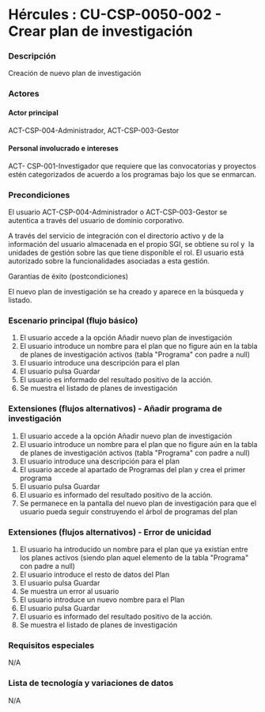 # Hércules : CU\-CSP\-0050\-002 \- Crear plan de investigación



### Descripción

Creación de nuevo plan de investigación

### Actores

#### Actor principal

ACT\-CSP\-004\-Administrador, ACT\-CSP\-003\-Gestor

#### Personal involucrado e intereses

ACT\- CSP\-001\-Investigador que requiere que las convocatorias y proyectos estén categorizados de acuerdo a los programas bajo los que se enmarcan.

### Precondiciones

El usuario ACT\-CSP\-004\-Administrador o ACT\-CSP\-003\-Gestor se autentica a través del usuario de dominio corporativo.

A través del servicio de integración con el directorio activo y de la información del usuario almacenada en el propio SGI, se obtiene su rol y  la unidades de gestión sobre las que tiene disponible el rol. El usuario está autorizado sobre la funcionalidades asociadas a esta gestión.

  


Garantías de éxito (postcondiciones)

El nuevo plan de investigación se ha creado y aparece en la búsqueda y listado.

### Escenario principal (flujo básico)

1. El usuario accede a la opción Añadir nuevo plan de investigación
2. El usuario introduce un nombre para el plan que no figure aún en la tabla de planes de investigación activos (tabla "Programa" con padre a null)
3. El usuario introduce una descripción para el plan
4. El usuario pulsa Guardar
5. El usuario es informado del resultado positivo de la acción.
6. Se muestra el listado de planes de investigación

### Extensiones (flujos alternativos) \- Añadir programa de investigación

1. El usuario accede a la opción Añadir nuevo plan de investigación
2. El usuario introduce un nombre para el plan que no figure aún en la tabla de planes de investigación activos (tabla "Programa" con padre a null)
3. El usuario introduce una descripción para el plan
4. El usuario accede al apartado de Programas del plan y crea el primer programa
5. El usuario pulsa Guardar
6. El usuario es informado del resultado positivo de la acción.
7. Se permanece en la pantalla del nuevo plan de investigación para que el usuario pueda seguir construyendo el árbol de programas del plan

### Extensiones (flujos alternativos) \- Error de unicidad

1. El usuario ha introducido un nombre para el plan que ya existían entre los planes activos (siendo plan aquel elemento de la tabla "Programa" con padre a null)
2. El usuario introduce el resto de datos del Plan
3. El usuario pulsa Guardar
4. Se muestra un error al usuario
5. El usuario introduce un nuevo nombre para el Plan
6. El usuario pulsa Guardar
7. El usuario es informado del resultado positivo de la acción.
8. Se muestra el listado de planes de investigación

### Requisitos especiales

N/A

### Lista de tecnología y variaciones de datos

N/A

  
  
  






